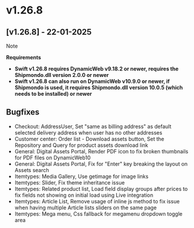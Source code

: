 # v1.26.8

## [v1.26.8] - 22-01-2025

> [!NOTE]
> **Requirements**
>
> * **Swift v1.26.8 requires DynamicWeb v9.18.2 or newer, requires the Shipmondo.dll version 2.0.0 or newer**
> * **Swift v1.26.8 can also run on DynamicWeb v10.9.0 or newer, if Shipmondo is used, it requires Shipmondo.dll version 10.0.5 (which needs to be installed) or newer**

## Bugfixes

* Checkout: AddressUser, Set "same as billing address" as default selected delivery address when user has no other addresses
* Customer center: Order list - Download assets button, Set the Repository and Query for product assets download link
* General: Digital Assets Portal, Render PDF icon to fix broken thumbnails for PDF files on DynamicWeb10
* General: Digital Assets Portal, Fix for "Enter" key breaking the layout on Assets search
* Itemtypes: Media Gallery, Use getimage for image links
* Itemtypes: Slider, Fix theme inheritance issue
* Itemtypes: Related product list, Load field display groups after prices to fix fields not showing on initial load using Live integration
* Itemtypes: Article List, Remove usage of inline js method to fix issue when having multiple Article lists sliders on the same page
* Itemtypes: Mega menu, Css fallback for megamenu dropdown toggle area
